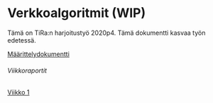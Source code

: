 # Verkkoalgoritmit (WIP)

Tämä on TiRa:n harjoitustyö 2020p4. Tämä dokumentti kasvaa työn edetessä.

[Määrittelydokumentti](https://github.com/skajanti/Verkkoalgoritmit/blob/master/Documentation/Maarittelydokumentti.md)

###### Viikkoraportit
[Viikko 1](https://github.com/skajanti/Verkkoalgoritmit/blob/master/Documentation/Viikkoraportti_1.md)
